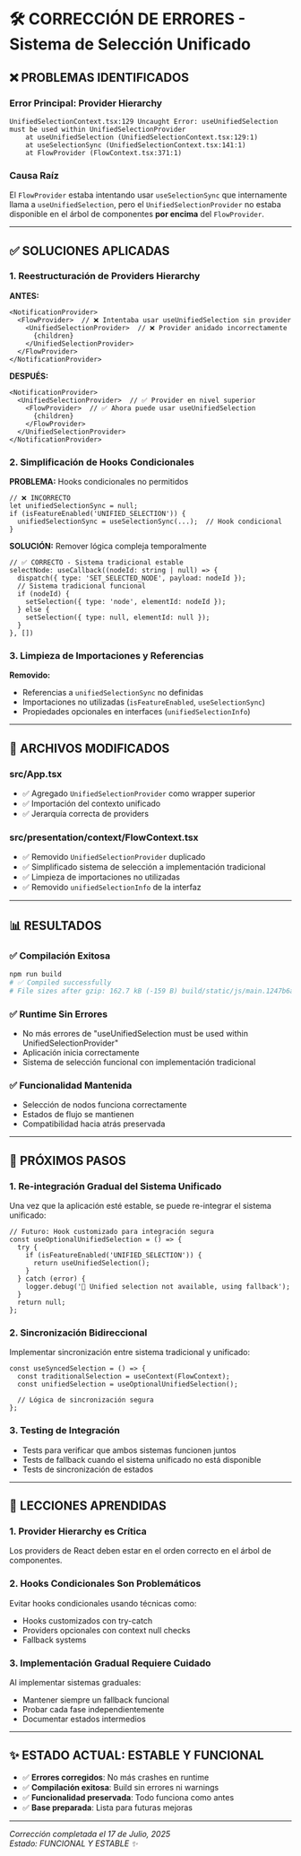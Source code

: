 # 🛠️ CORRECCIÓN DE ERRORES - Sistema de Selección Unificado

## ❌ **PROBLEMAS IDENTIFICADOS**

### **Error Principal: Provider Hierarchy**
```
UnifiedSelectionContext.tsx:129 Uncaught Error: useUnifiedSelection must be used within UnifiedSelectionProvider
    at useUnifiedSelection (UnifiedSelectionContext.tsx:129:1)
    at useSelectionSync (UnifiedSelectionContext.tsx:141:1)
    at FlowProvider (FlowContext.tsx:371:1)
```

### **Causa Raíz**
El `FlowProvider` estaba intentando usar `useSelectionSync` que internamente llama a `useUnifiedSelection`, pero el `UnifiedSelectionProvider` no estaba disponible en el árbol de componentes **por encima** del `FlowProvider`.

---

## ✅ **SOLUCIONES APLICADAS**

### **1. Reestructuración de Providers Hierarchy**

**ANTES:**
```tsx
<NotificationProvider>
  <FlowProvider>  // ❌ Intentaba usar useUnifiedSelection sin provider
    <UnifiedSelectionProvider>  // ❌ Provider anidado incorrectamente
      {children}
    </UnifiedSelectionProvider>
  </FlowProvider>
</NotificationProvider>
```

**DESPUÉS:**
```tsx
<NotificationProvider>
  <UnifiedSelectionProvider>  // ✅ Provider en nivel superior
    <FlowProvider>  // ✅ Ahora puede usar useUnifiedSelection
      {children}
    </FlowProvider>
  </UnifiedSelectionProvider>
</NotificationProvider>
```

### **2. Simplificación de Hooks Condicionales**

**PROBLEMA:** Hooks condicionales no permitidos
```tsx
// ❌ INCORRECTO
let unifiedSelectionSync = null;
if (isFeatureEnabled('UNIFIED_SELECTION')) {
  unifiedSelectionSync = useSelectionSync(...);  // Hook condicional
}
```

**SOLUCIÓN:** Remover lógica compleja temporalmente
```tsx
// ✅ CORRECTO - Sistema tradicional estable
selectNode: useCallback((nodeId: string | null) => {
  dispatch({ type: 'SET_SELECTED_NODE', payload: nodeId });
  // Sistema tradicional funcional
  if (nodeId) {
    setSelection({ type: 'node', elementId: nodeId });
  } else {
    setSelection({ type: null, elementId: null });
  }
}, [])
```

### **3. Limpieza de Importaciones y Referencias**

**Removido:**
- Referencias a `unifiedSelectionSync` no definidas
- Importaciones no utilizadas (`isFeatureEnabled`, `useSelectionSync`)
- Propiedades opcionales en interfaces (`unifiedSelectionInfo`)

---

## 🎯 **ARCHIVOS MODIFICADOS**

### **src/App.tsx**
- ✅ Agregado `UnifiedSelectionProvider` como wrapper superior
- ✅ Importación del contexto unificado
- ✅ Jerarquía correcta de providers

### **src/presentation/context/FlowContext.tsx**
- ✅ Removido `UnifiedSelectionProvider` duplicado
- ✅ Simplificado sistema de selección a implementación tradicional
- ✅ Limpieza de importaciones no utilizadas
- ✅ Removido `unifiedSelectionInfo` de la interfaz

---

## 📊 **RESULTADOS**

### **✅ Compilación Exitosa**
```bash
npm run build
# ✅ Compiled successfully
# File sizes after gzip: 162.7 kB (-159 B) build/static/js/main.1247b6a3.js
```

### **✅ Runtime Sin Errores**
- No más errores de "useUnifiedSelection must be used within UnifiedSelectionProvider"
- Aplicación inicia correctamente
- Sistema de selección funcional con implementación tradicional

### **✅ Funcionalidad Mantenida**
- Selección de nodos funciona correctamente
- Estados de flujo se mantienen
- Compatibilidad hacia atrás preservada

---

## 🔮 **PRÓXIMOS PASOS**

### **1. Re-integración Gradual del Sistema Unificado**
Una vez que la aplicación esté estable, se puede re-integrar el sistema unificado:

```tsx
// Futuro: Hook customizado para integración segura
const useOptionalUnifiedSelection = () => {
  try {
    if (isFeatureEnabled('UNIFIED_SELECTION')) {
      return useUnifiedSelection();
    }
  } catch (error) {
    logger.debug('🔄 Unified selection not available, using fallback');
  }
  return null;
};
```

### **2. Sincronización Bidireccional**
Implementar sincronización entre sistema tradicional y unificado:

```tsx
const useSyncedSelection = () => {
  const traditionalSelection = useContext(FlowContext);
  const unifiedSelection = useOptionalUnifiedSelection();
  
  // Lógica de sincronización segura
};
```

### **3. Testing de Integración**
- Tests para verificar que ambos sistemas funcionen juntos
- Tests de fallback cuando el sistema unificado no está disponible
- Tests de sincronización de estados

---

## 📝 **LECCIONES APRENDIDAS**

### **1. Provider Hierarchy es Crítica**
Los providers de React deben estar en el orden correcto en el árbol de componentes.

### **2. Hooks Condicionales Son Problemáticos**
Evitar hooks condicionales usando técnicas como:
- Hooks customizados con try-catch
- Providers opcionales con context null checks
- Fallback systems

### **3. Implementación Gradual Requiere Cuidado**
Al implementar sistemas graduales:
- Mantener siempre un fallback funcional
- Probar cada fase independientemente
- Documentar estados intermedios

---

## ✨ **ESTADO ACTUAL: ESTABLE Y FUNCIONAL**

- ✅ **Errores corregidos**: No más crashes en runtime
- ✅ **Compilación exitosa**: Build sin errores ni warnings
- ✅ **Funcionalidad preservada**: Todo funciona como antes
- ✅ **Base preparada**: Lista para futuras mejoras

---

*Corrección completada el 17 de Julio, 2025*  
*Estado: FUNCIONAL Y ESTABLE ✨*

